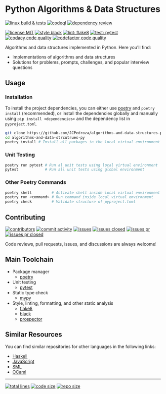 # Python Algorithms & Data Structures

[![linux build & tests][13]][14]
[![codeql][15]][16]
[![dependency review][17]][18]

[![license MIT][9]][10]
[![style black][11]][12]
[![lint: flake8][1]][2]
[![test: pytest][3]][4]
[![codacy code quality][5]][6]
[![codefactor code quality][7]][8]

Algorithms and data structures implemented in Python. Here you'll find:

- Implementations of algorithms and data structures
- Solutions for problems, prompts, challenges, and popular interview questions

## Usage

### Installation

To install the project dependencies, you can either use [poetry][80] and
`poetry install` (recommended), or install the dependencies globally and manually using
`pip install <dependencies>` and the dependency list in `pyproject.toml`.

```bash
git clone https://github.com/JCPedroza/algorithms-and-data-structures-py.git
cd algorithms-and-data-strcutrues-py
poetry install # Install all packages in the local virtual environment
```

### Unit Testing

```bash
poetry run pytest # Run al unit tests using local virtual environment
pytest            # Run all unit tests using global environment
```

### Other Poetry Commands

```bash
poetry shell         # Activate shell inside local virtual environment
poetry run <command> # Run command inside local virtual environment
poetry check         # Validate structure of pyproject.toml
```

## Contributing

[![contributors][25]][26]
[![commit activity][27]][28]
[![issues][29]][30]
[![issues closed][31]][32]
[![issues pr][33]][34]
[![issues pr closed][35]][36]

Code reviews, pull requests, issues, and discussions are always welcome!

## Main Toolchain

- Package manager
  - [poetry][80]
- Unit testing
  - [pytest][81]
- Static type check
  - [mypy][82]
- Style, linting, formatting, and other static analysis
  - [flake8][83]
  - [black][85]
  - [prospector][84]

## Similar Resources

You can find similar repositories for other languages in the following links:

- [Haskell][103]
- [JavaScript][101]
- [SML][104]
- [OCaml][102]

---

[![total lines][51]][52]
[![code size][53]][54]
[![repo size][55]][56]

[1]: https://img.shields.io/badge/lint-flake8-blue.svg
[2]: http://flake8.pycqa.org/
[3]: https://img.shields.io/badge/test-pytest-blue.svg
[4]: https://docs.pytest.org/
[5]: https://app.codacy.com/project/badge/Grade/7ffcb99f0c674b2abab6c7ed4915a280
[6]: https://www.codacy.com/gh/JCPedroza/algorithms-and-data-structures-py/dashboard?utm_source=github.com&amp;utm_medium=referral&amp;utm_content=JCPedroza/algorithms-and-data-structures-py&amp;utm_campaign=Badge_Grade
[7]: https://www.codefactor.io/repository/github/jcpedroza/algorithms-and-data-structures-py/badge
[8]: https://www.codefactor.io/repository/github/jcpedroza/algorithms-and-data-structures-py
[9]: https://img.shields.io/github/license/jcpedroza/algorithms-and-data-structures-py
[10]: https://en.wikipedia.org/wiki/MIT_License
[11]: https://img.shields.io/badge/code%20style-black-000000.svg
[12]: https://github.com/psf/black
[13]: https://github.com/JCPedroza/algorithms-and-data-structures-py/actions/workflows/linux.yml/badge.svg
[14]: https://github.com/JCPedroza/algorithms-and-data-structures-py/actions/workflows/linux.yml
[15]: https://github.com/JCPedroza/algorithms-and-data-structures-py/actions/workflows/codeql.yml/badge.svg
[16]: https://github.com/JCPedroza/algorithms-and-data-structures-py/actions/workflows/codeql.yml
[17]: https://github.com/JCPedroza/algorithms-and-data-structures-py/actions/workflows/dependency.yml/badge.svg
[18]: https://github.com/JCPedroza/algorithms-and-data-structures-py/actions/workflows/dependency.yml

[25]: https://img.shields.io/github/contributors/JCPedroza/algorithms-and-data-structures-py
[26]: https://github.com/JCPedroza/algorithms-and-data-structures-py/graphs/contributors
[27]: https://img.shields.io/github/commit-activity/m/JCPedroza/algorithms-and-data-structures-py
[28]: https://github.com/JCPedroza/algorithms-and-data-structures-py/graphs/commit-activity
[29]: https://img.shields.io/github/issues-raw/JCPedroza/algorithms-and-data-structures-py
[30]: https://github.com/JCPedroza/algorithms-and-data-structures-py/issues
[31]: https://img.shields.io/github/issues-closed-raw/JCPedroza/algorithms-and-data-structures-py
[32]: https://github.com/JCPedroza/algorithms-and-data-structures-py/issues
[33]: https://img.shields.io/github/issues-pr-raw/JCPedroza/algorithms-and-data-structures-py
[34]: https://github.com/JCPedroza/algorithms-and-data-structures-py/pulls
[35]: https://img.shields.io/github/issues-pr-closed-raw/JCPedroza/algorithms-and-data-structures-py
[36]: https://github.com/JCPedroza/algorithms-and-data-structures-py/pulls

[51]: https://img.shields.io/tokei/lines/github/jcpedroza/algorithms-and-data-structures-py
[52]: https://img.shields.io/tokei/lines/github/jcpedroza/algorithms-and-data-structures-py
[53]: https://img.shields.io/github/languages/code-size/jcpedroza/algorithms-and-data-structures-py
[54]: https://img.shields.io/github/languages/code-size/jcpedroza/algorithms-and-data-structures-py
[55]: https://img.shields.io/github/repo-size/jcpedroza/algorithms-and-data-structures-py
[56]: https://img.shields.io/github/repo-size/jcpedroza/algorithms-and-data-structures-py

[80]: https://python-poetry.org/
[81]: https://docs.pytest.org
[82]: http://mypy-lang.org/
[83]: https://flake8.pycqa.org/
[84]: https://prospector.landscape.io/en/master/
[85]: https://black.readthedocs.io/en/stable/the_black_code_style/index.html

[101]: https://github.com/JCPedroza/algorithms-and-data-structures-js
[102]: https://github.com/JCPedroza/algorithms-and-data-structures-ocaml
[103]: https://github.com/JCPedroza/algorithms-and-data-structures-hs
[104]: https://github.com/JCPedroza/algorithms-and-data-structures-sml
